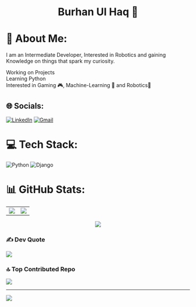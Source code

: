 <h1 align="center">Burhan Ul Haq 👋</h1>

# 💫 About Me:
I am an Intermediate Developer, Interested in Robotics and gaining Knowledge on things that spark my curiosity.

Working on Projects<br>Learning Python<br>Interested in Gaming 🎮, Machine-Learning 🧠 and Robotics🤖


## 🌐 Socials:
[![LinkedIn](https://img.shields.io/badge/LinkedIn-%230077B5.svg?logo=linkedin&logoColor=white)](https://linkedin.com/in/burhan-ul-haqq) [![Gmail](https://img.shields.io/badge/Gmail-D14836?logo=gmail&logoColor=white)](mailto:burhanrgrg8@gmail.com)

# 💻 Tech Stack:
![Python](https://img.shields.io/badge/python-3670A0?style=for-the-badge&logo=python&logoColor=ffdd54) ![Django](https://img.shields.io/badge/django-%23092E20.svg?style=for-the-badge&logo=django&logoColor=white)

# 📊 GitHub Stats:
<table>
  <tr>
    <td>
      <img src="https://github-readme-stats.vercel.app/api?username=Burhan-Ul-Haq&theme=dark&hide_border=false&include_all_commits=false&count_private=true" />
    </td>
    <td>
      <img src="https://github-readme-streak-stats.herokuapp.com/?user=Burhan-Ul-Haq&theme=dark&hide_border=false" />
    </td>
  </tr>
</table>

<div align="center">
  <img src="https://github-readme-stats.vercel.app/api/top-langs/?username=Burhan-Ul-Haq&theme=dark&hide_border=false&include_all_commits=false&count_private=true&layout=compact" />
</div>

### ✍️ Dev Quote
![](https://quotes-github-readme.vercel.app/api?type=horizontal&theme=radical)

### 🔝 Top Contributed Repo
![](https://github-contributor-stats.vercel.app/api?username=Burhan-Ul-Haq&limit=5&theme=dark&combine_all_yearly_contributions=true)

---
[![](https://visitcount.itsvg.in/api?id=Burhan-Ul-Haq&icon=0&color=0)](https://visitcount.itsvg.in)

<!-- Proudly created with GPRM ( https://gprm.itsvg.in ) -->
